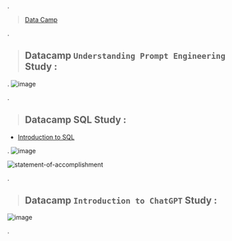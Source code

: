 .

> [Data Camp](https://learn.Datacamp.com/career-tracks)


.



> ## Datacamp  ` Understanding Prompt Engineering ` Study : 
>

.
![image](https://github.com/user-attachments/assets/f3882332-d2f8-4c20-9b13-392ef1c7b402)




.


> ## Datacamp  SQL Study : 
>

 - [Introduction to SQL](https://www.datacamp.com/completed/statement-of-accomplishment/course/a9f7150035bd40421891a9ac444c50cc6757d571)

.
![image](https://github.com/user-attachments/assets/ffd5cff2-8d1c-4335-ac9c-adc821bba882)

![statement-of-accomplishment](https://github.com/user-attachments/assets/5a0263ca-ba40-4405-a17a-e2cfb8c91e77)




.

> ## Datacamp ` Introduction to ChatGPT ` Study : 

![image](https://github.com/user-attachments/assets/4e30cfd6-b18c-4475-834a-5c80743e9d7b)

.
